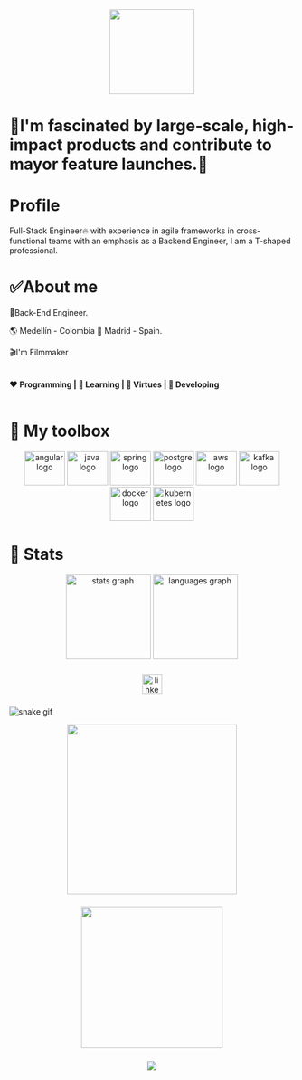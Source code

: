
<div align="center">
  <img height="150" src="https://i.giphy.com/media/v1.Y2lkPTc5MGI3NjExZGl5N3I4NnYyMGJzdGxoMjN0NDh0cHd0MTJxcjNsZThra3IzamJ4NiZlcD12MV9pbnRlcm5hbF9naWZfYnlfaWQmY3Q9Zw/l0ExfefVh7RnU58f6/giphy.gif">
</div>
<h1 align="left">🏅I'm fascinated by large-scale, high-impact products and contribute to mayor feature launches.🏅</h1>


<h1>Profile</h1>

<p align="left">Full-Stack Engineer🔥 with experience in agile frameworks in cross-functional teams with an emphasis as a Backend Engineer, I am a T-shaped professional.</p>


<h1>✅About me</h1>

<p>🎯Back-End Engineer.</p>
<p>🌎 Medellín - Colombia 📍 Madrid - Spain.</p>
<p>🎬I'm Filmmaker</p>



<div align="center" style="display: flex; justify-content: space-between">
  <h4>❤ Programming | 🧡 Learning | 💙 Virtues | 💜 Developing</h4>
</div>



<h1>🧰 My toolbox</h1>
<div align="center">
  
  <img src="https://cdn.jsdelivr.net/gh/devicons/devicon/icons/angular/angular-original.svg" height="60" width="72" alt="angular logo"  />
  <img src="https://cdn.jsdelivr.net/gh/devicons/devicon/icons/java/java-original.svg" height="60" width="72" alt="java logo"  />
  <img src="https://cdn.jsdelivr.net/gh/devicons/devicon/icons/spring/spring-original.svg" height="60" width="72" alt="spring logo"  />
  <img src="https://cdn.jsdelivr.net/gh/devicons/devicon/icons/postgresql/postgresql-original.svg" height="60" width="72" alt="postgre logo"  />
  <img src="https://cdn.jsdelivr.net/gh/devicons/devicon@latest/icons/amazonwebservices/amazonwebservices-original-wordmark.svg"  height="60" width="72" alt="aws logo"/>
  <img src="https://cdn.jsdelivr.net/gh/devicons/devicon@latest/icons/apachekafka/apachekafka-original-wordmark.svg" height="60" width="72" alt="kafka logo" />
  <img src="https://cdn.jsdelivr.net/gh/devicons/devicon/icons/docker/docker-original.svg" height="60" width="72" alt="docker logo"  />
  <img src="https://cdn.jsdelivr.net/gh/devicons/devicon/icons/kubernetes/kubernetes-original.svg" height="60" width="72" alt="kubernetes logo"  />
  
  
  
</div>



<h1>🏁 Stats</h1>
<div align="center">
  <img src="https://github-readme-stats.vercel.app/api?hide_title=false&hide_rank=false&show_icons=true&include_all_commits=true&count_private=true&disable_animations=false&theme=radical&locale=en&hide_border=false&username=BrianStevenV" height="150" alt="stats graph"  />
  <img src="https://github-readme-stats.vercel.app/api/top-langs?locale=en&hide_title=false&layout=compact&card_width=320&langs_count=5&theme=dracula&hide_border=false&username=BrianStevenV" height="150" alt="languages graph"  />
</div>

###

<div align="center">
  <a href="https://www.linkedin.com/in/brian-steven03/" target="_blank">
    <img src="https://img.shields.io/static/v1?message=LinkedIn&logo=linkedin&label=&color=0077B5&logoColor=white&labelColor=&style=for-the-badge" height="35" alt="linkedin logo"  />
  </a>
</div>

###

  ![snake gif](https://github.com/BrianStevenV/YOUR_USERNAME/blob/output/github-contribution-grid-snake.gif)
  <div align="center">
  <img height="300" src="https://github.com/BrianStevenV/YOUR_USERNAME/blob/output/github-contribution-grid-snake.gif"  />
</div>

###

<div align="center">
  <img height="250" src="https://i.giphy.com/media/v1.Y2lkPTc5MGI3NjExZTg0angxZHJsdWtyNjk3dmJlZGczNHN2YjN6NTk1b3Frc213b3l3bSZlcD12MV9pbnRlcm5hbF9naWZfYnlfaWQmY3Q9Zw/3o7qDWAAKxKbpamHrW/giphy.gif" />
</div>

###

<!-- <div align="center">
  <img height="150" src="https://media.giphy.com/media/RbDKaczqWovIugyJmW/giphy.gif"  />
</div> -->

###

<div align="center">
  <img src="https://profile-counter.glitch.me/BrianStevenV/count.svg?"  />
</div>

###
